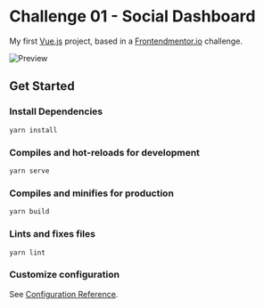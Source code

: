 # Challenge 01 - Social Dashboard

My first [Vue.js](https://vuejs.org/) project, based in a [Frontendmentor.io](https://www.frontendmentor.io/challenges/social-media-dashboard-with-theme-switcher-6oY8ozp_H) challenge.

![Preview](https://github.com/muril0-0/front-end-pratice/blob/master/01-social-dashboard/preview/preview.jpg)

## Get Started

### Install Dependencies

```
yarn install
```

### Compiles and hot-reloads for development

```
yarn serve
```

### Compiles and minifies for production

```
yarn build
```

### Lints and fixes files

```
yarn lint
```

### Customize configuration

See [Configuration Reference](https://cli.vuejs.org/config/).
